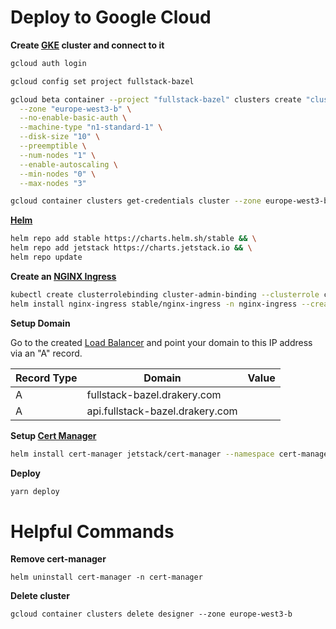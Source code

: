 # Deploy to Google Cloud

**Create [GKE][1] cluster and connect to it**

```bash
gcloud auth login

gcloud config set project fullstack-bazel

gcloud beta container --project "fullstack-bazel" clusters create "cluster"\
  --zone "europe-west3-b" \
  --no-enable-basic-auth \
  --machine-type "n1-standard-1" \
  --disk-size "10" \
  --preemptible \
  --num-nodes "1" \
  --enable-autoscaling \
  --min-nodes "0" \
  --max-nodes "3"

gcloud container clusters get-credentials cluster --zone europe-west3-b --project fullstack-bazel
```

**[Helm][2]**

```bash
helm repo add stable https://charts.helm.sh/stable && \
helm repo add jetstack https://charts.jetstack.io && \
helm repo update
```

**Create an [NGINX Ingress][3]**

```bash
kubectl create clusterrolebinding cluster-admin-binding --clusterrole cluster-admin --user $(gcloud config get-value account) && \
helm install nginx-ingress stable/nginx-ingress -n nginx-ingress --create-namespace
```

**Setup Domain**

Go to the created [Load Balancer][4] and point your domain to this IP address via an "A" record.

| Record Type | Domain                          | Value        |
| ----------- | ------------------------------- | ------------ |
| A           | fullstack-bazel.drakery.com     | <ip-address> |
| A           | api.fullstack-bazel.drakery.com | <ip-address> |

**Setup [Cert Manager][5]**

```bash
helm install cert-manager jetstack/cert-manager --namespace cert-manager --create-namespace --version v0.16.1 --set installCRDs=true
```

**Deploy**

```bash
yarn deploy
```

# Helpful Commands

**Remove cert-manager**

```
helm uninstall cert-manager -n cert-manager
```

**Delete cluster**

```
gcloud container clusters delete designer --zone europe-west3-b
```

[1]: https://cloud.google.com/kubernetes-engine
[2]: https://helm.sh
[3]: https://github.com/kubernetes/ingress-nginx
[4]: https://console.cloud.google.com/net-services/loadbalancing/loadBalancers/list
[5]: https://github.com/helm/charts/tree/master/stable/cert-manager

